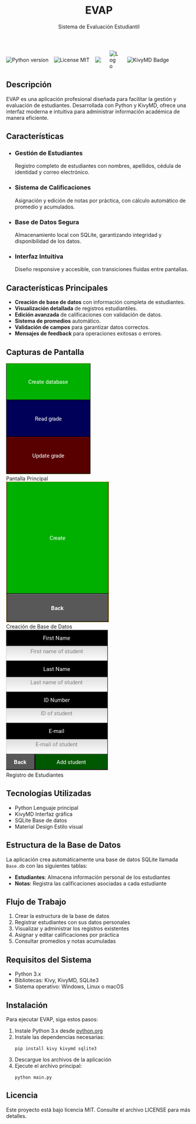 <!DOCTYPE html>
<html lang="es">
<head>
    <meta charset="UTF-8">
    <meta name="viewport" content="width=device-width, initial-scale=1.0">
    <meta name="description" content="EVAP - Sistema de Evaluación Estudiantil para la gestión y evaluación eficiente de estudiantes con Python y KivyMD.">
</head>

<body>
    <header role="banner" aria-label="Encabezado de EVAP">
        <h1>EVAP</h1>
        <p>Sistema de Evaluación Estudiantil</p>
    </header>
    <main>
        <span style="display: flex; align-items: center;gap:15px">
            <img src="https://img.shields.io/badge/Python-3.12+-blue?logo=python&logoColor=green" alt="Python version">
            <img src="https://img.shields.io/badge/License-MIT-blue.svg" alt="License MIT">
            <img src="https://img.shield.io/kivy/kivy/master/kivy/data/logo/kivy-icon-256.png">
            <img src="https://kivymd.readthedocs.io/en/latest/_static/logo-kivymd.png" alt="Logo" style="margin-left: 8px; width:25px; margin-right:8px;"/> 
            <img src="https://img.shields.io/badge/KivyMD-1.1.1-blue" alt="KivyMD Badge"/>  
        </span>
        <section aria-labelledby="descripcion">
            <h2 id="descripcion">Descripción</h2>
            <p>EVAP es una aplicación profesional diseñada para facilitar la gestión y evaluación de estudiantes. Desarrollada con Python y KivyMD, ofrece una interfaz moderna e intuitiva para administrar información académica de manera eficiente.</p>
        </section>
        <section aria-labelledby="caracteristicas" class="features">
            <h2 id="caracteristicas">Características</h2>
            <ul role="list" class="features">
                <li class="feature-card">
                    <h3>Gestión de Estudiantes</h3>
                    <p>Registro completo de estudiantes con nombres, apellidos, cédula de identidad y correo electrónico.</p>
                </li>
                <li class="feature-card">
                    <h3>Sistema de Calificaciones</h3>
                    <p>Asignación y edición de notas por práctica, con cálculo automático de promedio y acumulados.</p>
                </li>
                <li class="feature-card">
                    <h3>Base de Datos Segura</h3>
                    <p>Almacenamiento local con SQLite, garantizando integridad y disponibilidad de los datos.</p>
                </li>
                <li class="feature-card">
                    <h3>Interfaz Intuitiva</h3>
                    <p>Diseño responsive y accesible, con transiciones fluidas entre pantallas.</p>
                </li>
            </ul>
        </section>
        <section aria-labelledby="caracteristicas-principales">
            <h2 id="caracteristicas-principales">Características Principales</h2>
            <ul>
                <li><strong>Creación de base de datos</strong> con información completa de estudiantes.</li>
                <li><strong>Visualización detallada</strong> de registros estudiantiles.</li>
                <li><strong>Edición avanzada</strong> de calificaciones con validación de datos.</li>
                <li><strong>Sistema de promedios</strong> automático.</li>
                <li><strong>Validación de campos</strong> para garantizar datos correctos.</li>
                <li><strong>Mensajes de feedback</strong> para operaciones exitosas o errores.</li>
            </ul>
        </section>
        <section aria-labelledby="capturas-pantalla">
            <h2 id="capturas-pantalla">Capturas de Pantalla</h2>
            <div class="screenshots" role="list">
                <div class="screenshot" role="listitem">
                    <img src="images/MainScreen.PNG" alt="Pantalla Principal de EVAP">
                    <div class="screenshot-caption">Pantalla Principal</div>
                </div>
                <div class="screenshot" role="listitem">
                    <img src="images/CreateScreen.PNG" alt="Pantalla de Creación de Base de Datos de EVAP">
                    <div class="screenshot-caption">Creación de Base de Datos</div>
                </div>
                <div class="screenshot" role="listitem">
                    <img src="images/FillScreen.PNG" alt="Pantalla de Registro de Estudiantes de EVAP">
                    <div class="screenshot-caption">Registro de Estudiantes</div>
                </div>
            </div>
        </section>
        <section aria-labelledby="tecnologias">
            <h2 id="tecnologias">Tecnologías Utilizadas</h2>
            <ul class="tech-stack" role="list">
                <li class="tech-item"><span class="badge">Python</span> Lenguaje principal</li>
                <li class="tech-item"><span class="badge">KivyMD</span> Interfaz gráfica</li>
                <li class="tech-item"><span class="badge">SQLite</span> Base de datos</li>
                <li class="tech-item"><span class="badge">Material Design</span> Estilo visual</li>
            </ul>
        </section>
        <section aria-labelledby="estructura-bd">
            <h2 id="estructura-bd">Estructura de la Base de Datos</h2>
            <p>La aplicación crea automáticamente una base de datos SQLite llamada <code>Base.db</code> con las siguientes tablas:</p>
            <ul>
                <li><strong>Estudiantes</strong>: Almacena información personal de los estudiantes</li>
                <li><strong>Notas</strong>: Registra las calificaciones asociadas a cada estudiante</li>
            </ul>
        </section>
        <section aria-labelledby="flujo-trabajo">
            <h2 id="flujo-trabajo">Flujo de Trabajo</h2>
            <ol>
                <li>Crear la estructura de la base de datos</li>
                <li>Registrar estudiantes con sus datos personales</li>
                <li>Visualizar y administrar los registros existentes</li>
                <li>Asignar y editar calificaciones por práctica</li>
                <li>Consultar promedios y notas acumuladas</li>
            </ol>
        </section>
        <section aria-labelledby="requisitos">
            <h2 id="requisitos">Requisitos del Sistema</h2>
            <ul>
                <li>Python 3.x</li>
                <li>Bibliotecas: Kivy, KivyMD, SQLite3</li>
                <li>Sistema operativo: Windows, Linux o macOS</li>
            </ul>
        </section>
        <section aria-labelledby="instalacion">
            <h2 id="instalacion">Instalación</h2>
            <p>Para ejecutar EVAP, siga estos pasos:</p>
            <ol>
                <li>Instale Python 3.x desde <a href="https://www.python.org/downloads/" target="_blank" rel="noopener">python.org</a></li>
                <li>Instale las dependencias necesarias:
                    <pre><code lang="bash">pip install kivy kivymd sqlite3</code></pre>
                </li>
                <li>Descargue los archivos de la aplicación</li>
                <li>Ejecute el archivo principal:
                    <pre><code lang="bash">python main.py</code></pre>
                </li>
            </ol>
        </section>
        <section aria-labelledby="licencia">
            <h2 id="licencia">Licencia</h2>
            <p>Este proyecto está bajo licencia MIT. Consulte el archivo LICENSE para más detalles.</p>
        </section>
    </main>
</body>
</html>